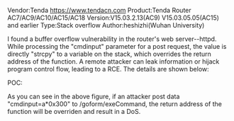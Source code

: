 Vendor:Tenda https://www.tendacn.com
Product:Tenda Router AC7/AC9/AC10/AC15/AC18
Version:V15.03.2.13(AC9)    V15.03.05.05(AC15) and earlier
Type:Stack overflow
Author:heshizhi(Wuhan University)

I found a buffer overflow vulnerability in the router's web server--httpd. While processing the "cmdinput" parameter for a post request, the value is directly "strcpy" to a variable on the stack, which overrides the return address of the function. A remote attacker can leak information or hijack program control flow, leading to a RCE.
The details are shown below: 

POC:


As you can see in the above figure, if an attacker post data "cmdinput=a*0x300" to /goform/exeCommand, the return address of the function will be overriden and result in a DoS.

